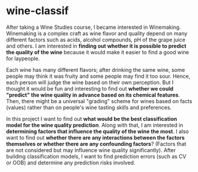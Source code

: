 # wine-classif
After taking a Wine Studies course, I became interested in Winemaking. Winemaking is a complex craft as wine flavor and quality depend on many different factors such as acids, alcohol compounds, pH of the grape juice and others. I am interested in **finding out whether it is possible to predict the quality of the wine** because it would make it easier to find a good wine for laypeople.  

Each wine has many different flavors; after drinking the same wine, some people may think it was fruity and some people may find it too sour. Hence, each person will judge the wine based on their own perception. But I thought it would be fun and interesting to find out **whether we could "predict" the wine quality in advance based on its chemical features**. Then, there might be a universal "grading" scheme for wines based on facts (values) rather than on people's wine tasting skills and preferences.  

In this project I want to find out **what would be the best classification model for the wine quality prediction**. Along with that, I am interested in **determining factors that influence the quality of the wine the most**. I also want to find out **whether there are any interactions between the factors themselves or whether there are any confounding factors**? (Factors that are not considered but may influence wine quality significantly). After building classification models, I want to find prediction errors (such as CV or OOB) and determine any prediction risks involved.  

